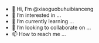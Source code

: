 - 👋 Hi, I’m @xiaoguobuhuibianceng
- 👀 I’m interested in ...
- 🌱 I’m currently learning ...
- 💞️ I’m looking to collaborate on ...
- 📫 How to reach me ...

<!---
xiaoguobuhuibianceng/xiaoguobuhuibianceng is a ✨ special ✨ repository because its `README.md` (this file) appears on your GitHub profile.
You can click the Preview link to take a look at your changes.
--->
